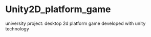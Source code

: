 # Unity2D_platform_game

university project: desktop 2d platform game developed with unity technology
